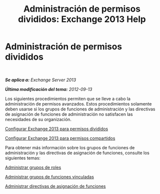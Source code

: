 ﻿---
title: 'Administración de permisos divididos: Exchange 2013 Help'
TOCTitle: Administración de permisos divididos
ms:assetid: 11015fb2-5fb8-4b56-9c80-adc4f18d6fd3
ms:mtpsurl: https://technet.microsoft.com/es-es/library/Dd638086(v=EXCHG.150)
ms:contentKeyID: 49895476
ms.date: 05/22/2018
mtps_version: v=EXCHG.150
ms.translationtype: MT
---

# Administración de permisos divididos

 

_**Se aplica a:** Exchange Server 2013_

_**Última modificación del tema:** 2012-09-13_

Los siguientes procedimientos permiten que se lleve a cabo la administración de permisos avanzados. Estos procedimientos solamente deben usarse si los grupos de funciones de administración y las directivas de asignación de funciones de administración no satisfacen las necesidades de su organización.

[Configurar Exchange 2013 para permisos divididos](configure-exchange-2013-for-split-permissions-exchange-2013-help.md)

[Configurar Exchange 2013 para permisos compartidos](configure-exchange-2013-for-shared-permissions-exchange-2013-help.md)

Para obtener más información sobre los grupos de funciones de administración y las directivas de asignación de funciones, consulte los siguientes temas:

[Administrar grupos de roles](manage-role-groups-exchange-2013-help.md)

[Administrar grupos de funciones vinculadas](manage-linked-role-groups-exchange-2013-help.md)

[Administrar directivas de asignación de funciones](manage-role-assignment-policies-exchange-2013-help.md)

